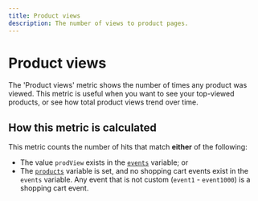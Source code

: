 ```yaml
---
title: Product views
description: The number of views to product pages.
---
```


# Product views

The 'Product views' metric shows the number of times any product was viewed. This metric is useful when you want to see your top-viewed products, or see how total product views trend over time.

## How this metric is calculated

This metric counts the number of hits that match **either** of the following:

* The value `prodView` exists in the [`events`](/help/implement/vars/page-vars/events/events-overview.md) variable; or
* The [`products`](/help/implement/vars/page-vars/products.md) variable is set, and no shopping cart events exist in the `events` variable. Any event that is not custom (`event1` - `event1000`) is a shopping cart event.